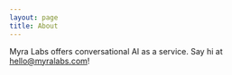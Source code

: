 ```yaml
---
layout: page
title: About
---
```


Myra Labs offers conversational AI as a service. Say hi at hello@myralabs.com!
